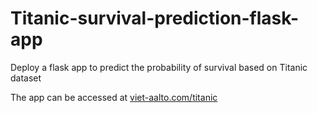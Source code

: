 # Titanic-survival-prediction-flask-app
Deploy a flask app to predict the probability of survival based on Titanic dataset


The app can be accessed at [viet-aalto.com/titanic](https://viet-aalto.com/titanic)
